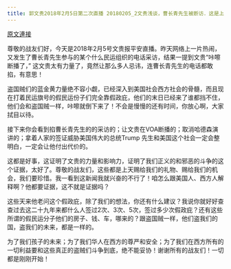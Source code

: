```yaml
---
title: 郭文贵2018年2月5日第二次直播 20180205_2文贵浅谈，曹长青先生被断访．这是上天赐给我们的又一个礼物！
---
```


[原文連接](https://gnews.org/ThreadView/53484208)

尊敬的战友们好，今天是2018年2月5号文贵报平安直播。昨天网络上一片热闹，又发生了曹长青先生参与的某个什么民运组织的电话采访，结果一提到文贵“咔嚓断播了，” 这文贵太有力量了，竟然让那么多人忌讳，连曹长青先生的电话都敢掐，有意思！


盗国贼们的蓝金黄力量绝不容小觑，已经深入到美国社会西方社会的骨髓，而且现在打着民运旗号的假民运份子们完全靠假政庇，他们的末日已经来了谁都挡不住，他们会和盗国贼一样，咔嚓就倒下来了！不会是慢慢的还有时间，你放心啊，大家拭目以待。


接下来你会看到掐曹长青先生的的采访的；让文贵在VOA断播的；取消哈德森演讲的；拿着人家的签证威胁美国伟大的总统Trump 先生和美国这个社会一定会整明白，一定会让他付出代价的。


这都是好事，这证明了文贵的力量和影响力，证明了我们正义的和邪恶的斗争的这个证据，太好了。尊敬的战友们，这些都是上天赐给我们的礼物、赐给我们的机会，我们要珍惜。我一看到这新闻我就兴奋的不行了！咱怎么跟美国人、西方人解释啊？他都要证据，这不就是证据吗？


这些天来他老问这个假政庇，除了我们的想法，你还有什么建议？我说你就好好查查过去这二十九年来都什么人签过2次、3次、5次，签过多少次假政庇？还有这些所谓的假民运分子他们的房子、钱、车，哪来的？跟盗国贼一样，他们盗我们的国，盗我们的未来，都是一样的。


为了我们孩子的未来；为了我们华人在西方的尊严和安全；为了我们在西方所有的一切利益要和这些真正的盗贼们斗争到底，绝不能妥协！谢谢所有的战友们！一切都是刚刚开始！
